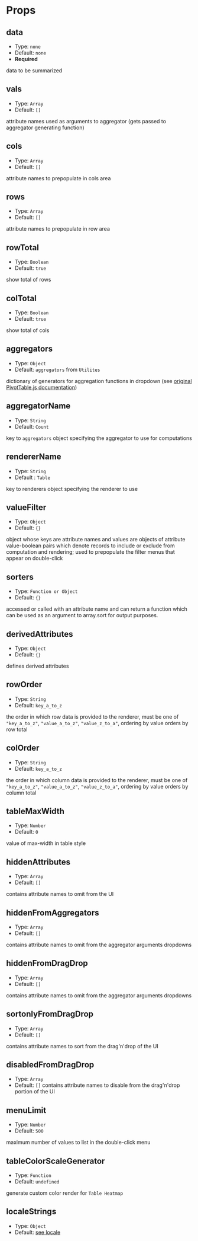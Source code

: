 # Props

## data

* Type: `none`
* Default: `none`
* **Required**

data to be summarized

## vals

* Type: `Array`
* Default: `[]`

attribute names used as arguments to aggregator (gets passed to aggregator generating function)

## cols

* Type: `Array`
* Default: `[]`

attribute names to prepopulate in cols area

## rows

* Type: `Array`
* Default: `[]`

attribute names to prepopulate in row area

## rowTotal

* Type: `Boolean`
* Default: `true`

show total of rows

## colTotal

* Type: `Boolean`
* Default: `true`

show total of cols

## aggregators

* Type: `Object`
* Default: `aggregators` from `Utilites`

dictionary of generators for aggregation functions in dropdown (see [original PivotTable.js documentation](https://github.com/nicolaskruchten/pivottable/wiki/Aggregators))

## aggregatorName

* Type: `String`
* Default: `Count`

key to `aggregators` object specifying the aggregator to use for computations

## rendererName

* Type: `String`
* Default : `Table`

key to renderers object specifying the renderer to use

## valueFilter

* Type: `Object`
* Default: `{}`

object whose keys are attribute names and values are objects of attribute value-boolean pairs which denote records to include or exclude from computation and rendering; used to prepopulate the filter menus that appear on double-click

## sorters

* Type: `Function or Object`
* Default: `{}`

accessed or called with an attribute name and can return a function which can be used as an argument to array.sort for output purposes.

## derivedAttributes

* Type: `Object`
* Default: `{}`

defines derived attributes

## rowOrder

* Type: `String`
* Default: `key_a_to_z`

the order in which row data is provided to the renderer, must be one of `"key_a_to_z"`, `"value_a_to_z"`, `"value_z_to_a"`, ordering by value orders by row total

## colOrder

* Type: `String`
* Default: `key_a_to_z`

the order in which column data is provided to the renderer, must be one of `"key_a_to_z"`, `"value_a_to_z"`, `"value_z_to_a"`, ordering by value orders by column total

## tableMaxWidth

* Type: `Number`
* Default: `0`

value of max-width in table style

## hiddenAttributes

* Type: `Array`
* Default: `[]`

contains attribute names to omit from the UI

## hiddenFromAggregators

* Type: `Array`
* Default: `[]`

contains attribute names to omit from the aggregator arguments dropdowns

## hiddenFromDragDrop

* Type: `Array`
* Default: `[]`

contains attribute names to omit from the aggregator arguments dropdowns

## sortonlyFromDragDrop

* Type: `Array`
* Default: `[]`

contains attribute names to sort from the drag'n'drop of the UI

## disabledFromDragDrop

* Type: `Array`
* Default: `[]`
contains attribute names to disable from the drag'n'drop portion of the UI

## menuLimit

* Type: `Number`
* Default: `500`

maximum number of values to list in the double-click menu

## tableColorScaleGenerator

* Type: `Function`
* Default: `undefined`

generate custom color render for `Table Heatmap`

## localeStrings

* Type: `Object`
* Default: [see locale](./locale)
